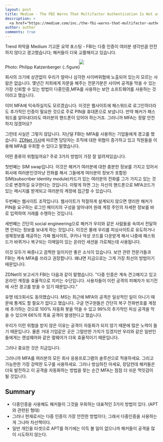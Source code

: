 ```yaml
---
layout: post
title: Medium - The FBI Warns That Multifactor Authentication Is Not as Secure as You Think
description: >
  <a href="https://medium.com/inc./the-fbi-warns-that-multifactor-authentication-is-not-as-secure-as-you-think-ccb75194ecf5">원문 - inc. magazine</a>
author: author
comments: true
---
```

Trend 파악을 Medium 기고문 요약 포스팅 - FBI는 다중 인증이 여러분 생각만큼 안전하지 않다고 경고했습니다; 해커들이 더욱 교활해지고 있습니다.

<center>
<img src="https://miro.medium.com/max/12000/1*oeYC1R1pqPOjb__v-0Sh9g.jpeg"/>
</center>
Photo: Philipp Katzenberger
{:.figure}

회사의 크기에 상관없이 우리가 얼마나 심각한 사이버위협에 노출되어 있는지 모르는 사람은 없습니다. 몇년간 저희에게 자문을 해주는 전문가분은 사이버 공격을 막을 수 있는 가장 신뢰할 수 있는 방법이 다중인증,MFA를 사용하는 보안 소프트웨어를 사용하는 것이라고 했습니다.

이미 MFA에 익숙하실지도 모르겠습니다. 이것은 웹사이트에 패스워드로 로그인하더라도 추가적인 인증이 필요한 것으로 주로 PIN을 휴대폰으로 보냅니다. 만약 해커가 패스워드를 알아내더라도 여러분의 핸드폰이 있어야 하는거죠. 그러니까 MFA는 정말 안전하지 않겠어요?

그런데 사실은 그렇지 않답니다. 지난달 FBI는 MFA를 사용하는 기업들에게 경고를 했습니다. <a href="https://www.zdnet.com/article/fbi-warns-about-attacks-that-bypass-multi-factor-authentication-mfa/">ZDNet 기사</a>에 따르면 담당자는 조직에 대한 위협이 증가하고 있고 직원들을 이용해 MFA를 우회할 수 있다고 말했습니다.

어떤 종류의 위협일까요? 주로 3가지 방법이 가장 잘 알려져있습니다.

첫번째는 SIM swap입니다. 이것은 해커가 여러분에 대한 충분한 정보를 가지고 있어서 회사에 여러분인것마냥 전화를 해서 그들에게 여러분의 정보가 포함된 SIM(subscriber identity module)카드가 있는 여러분의 전화를 그가 가지고 있는 것으로 변경하길 요구한다는 것입니다. 이렇게 하면 그는 자신의 핸드폰으로 MFA코드가 있는 메시지를 받게되고 여러분의 계정에 접근할 수 있습니다.

두번째는 웹사이트 조작입니다. 웹사이트가 적절하게 설계되지 않으면 영리한 해커가 PIN을 요구하는 로그인 페이지의 구성을 알아내어 원래 계정 주인의 자세한 정보를 바로 입력하여 거래를 수행하는 것입니다.

세번째는 간단히 social engineering으로 해커가 우리와 같은 사람들을 속여서 전달하면 안되는 정보를 보내게 하는 것입니다. 이것은 몰래 우리를 피싱사이트로 유도하거나 생체정보를 제공하는 가짜 웹사이트, 쿠키나 악성 코드를 다운받게 해서 나중에 패스워드가 바뀌거나 복구되는 이메일이 있는 온라인 세션을 가로채는데 사용됩니다.

이것 모두가 짜증나고 끔찍한 일이지만 좋은 소식이 있습니다. 보안 관련 전문가들과 FBI는 계속 MFA를 쓰라고 권장합니다. 왜냐면 지금으로는 그게 가장 최선의 방법이기 때문입니다.

ZDNet의 보고서가 FBI는 다음과 같이 말했습니다. "다중 인증은 계속 견고해지고 있고 온라인 계정을 효율적으로 지키는 수단입니다. 사용자들이 이런 공격의 피해자가 되기전에 사전 경고를 받을 수 있기 때문입니다."

유명 테크회사도 동의했습니다. MS는 최근에 MFA의 공격은 일상적인 일이 아니기 때문에 통계도 할 필요가 없다고 했습니다. 구글 연구원들은 간단히 복구 전화번호를 계정에 추가하는 것으로 100% 자동화 봇을 막을 수 있고 99%의 추가적인 피싱 공격을 막을 수 있으며 66%의 목표 공격이 발생한다고 했습니다.

우리가 이런 위협을 받지 않은 이유는 공격이 자동화가 되지 않기 때문에 많은 노력이 들기 때문입니다. 물론 거대 기업같은 곳은 그럴만한 가치가 있겠지만 우리와 같은 일반인들에게는 랜섬웨어와 같은 멀웨어가 더욱 효율적이기 때문입니다.

그러나 중요한 것은 지금입니다.

그러니까 MFA를 여러분의 모든 회사 응용프로그램의 솔루션으로 적용하세요. 그리고 가능한한 가장 강력한 도구를 사용하세요. 그러나 방심하진 마세요, 장담컨데 해커들은 더욱 발전하고 이 공격을 자동화하는 방법을 찾는 순간 MFA는 점점 더 쉬운 먹잇감이 될 것입니다.

## Summary
* 다중인증을 사용해도 해커들이 그것을 우회하는 대표적인 3가지 방법이 있다. (APT와 관련된 형태)
* 그러나 현재로서는 다중 인증이 가장 안전한 방법이다; 그래서 다중인증을 사용하는게 그나마 차선책이다.
* 일반 개인을 타겟으로 APT를 하기에는 이득 볼 일이 없으니까 해커들이 공격을 많이 시도하지 않는다.
